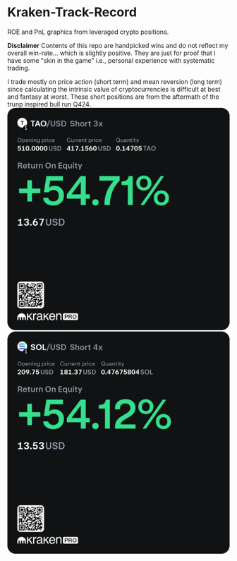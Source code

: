# Kraken-Track-Record

ROE and PnL graphics from leveraged crypto positions.

**Disclaimer** Contents of this repo are handpicked wins and do not reflect my overall win-rate... which is slightly positive.
They are just for proof that I have some "skin in the game" i.e., personal experience with systematic trading.


I trade mostly on price action (short term) and mean reversion (long term) since calculating the intrinsic value of cryptocurrencies is difficult at best and fantasy at worst.
These short positions are from the aftermath of the trunp inspired bull run Q424.
![TAO Short ROE](https://github.com/ayodeji-0/Kraken-Track-Record/blob/main/KrakenPro_Position_TAO_USD_short_2024-12-20%20(1).png)
![SOL Short ROE](https://github.com/ayodeji-0/Kraken-Track-Record/blob/main/KrakenPro_Position_SOL_USD_short_2024-12-20%20(1).png)
